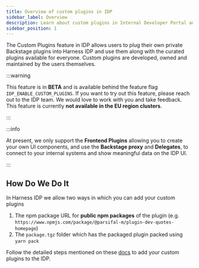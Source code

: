 ```yaml
---
title: Overview of custom plugins in IDP
sidebar_label: Overview
description: Learn about custom plugins in Internal Developer Portal and how to use them to customize IDP.
sidebar_position: 1
---
```


The Custom Plugins feature in IDP allows users to plug their own private Backstage plugins into Harness IDP and use them along with the curated plugins available for everyone. Custom plugins are developed, owned and maintained by the users themselves.

:::warning

This feature is in **BETA** and is available behind the feature flag `IDP_ENABLE_CUSTOM_PLUGINS`. If you want to try out this feature, please reach out to the IDP team. We would love to work with you and take feedback. This feature is currently **not available in the EU region clusters**. 

<DocVideo src="https://www.youtube.com/embed/6ab9xQY7kSE?si=zbG2ZUnZZQNJrlfS"/>

:::

:::info

At present, we only support the **Frontend Plugins** allowing you to create your own UI components, and use the **Backstage proxy** and **Delegates**, to connect to your internal systems and show meaningful data on the IDP UI.

:::

## How Do We Do It

In Harness IDP we allow two ways in which you can add your custom plugins

1. The npm package URL for **public npm packages** of the plugin (e.g. `https://www.npmjs.com/package/@parsifal-m/plugin-dev-quotes-homepage`)
2. The `package.tgz` folder which has the packaged plugin packed using `yarn pack`

Follow the detailed steps mentioned on these [docs](/docs/internal-developer-portal/plugins/custom-plugins/add-a-custom-plugin) to add your custom plugins to the IDP. 


